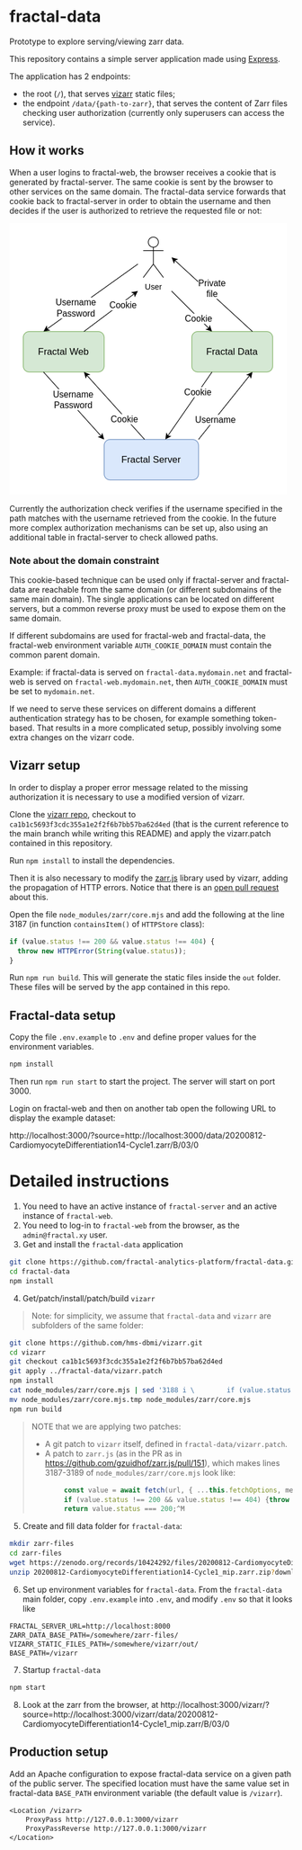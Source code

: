 # fractal-data

Prototype to explore serving/viewing zarr data.

This repository contains a simple server application made using [Express](https://expressjs.com/).

The application has 2 endpoints:

* the root (`/`), that serves [vizarr](https://github.com/hms-dbmi/vizarr) static files;
* the endpoint `/data/{path-to-zarr}`, that serves the content of Zarr files checking user authorization (currently only superusers can access the service).

## How it works

When a user logins to fractal-web, the browser receives a cookie that is generated by fractal-server. The same cookie is sent by the browser to other services on the same domain. The fractal-data service forwards that cookie back to fractal-server in order to obtain the username and then decides if the user is authorized to retrieve the requested file or not:

![Fractal Data cookie flow](./fractal-data-cookie-flow.png)

Currently the authorization check verifies if the username specified in the path matches with the username retrieved from the cookie. In the future more complex authorization mechanisms can be set up, also using an additional table in fractal-server to check allowed paths.

### Note about the domain constraint

This cookie-based technique can be used only if fractal-server and fractal-data are reachable from the same domain (or different subdomains of the same main domain). The single applications can be located on different servers, but a common reverse proxy must be used to expose them on the same domain.

If different subdomains are used for fractal-web and fractal-data, the fractal-web environment variable `AUTH_COOKIE_DOMAIN` must contain the common parent domain.

Example: if fractal-data is served on `fractal-data.mydomain.net` and fractal-web is served on `fractal-web.mydomain.net`, then `AUTH_COOKIE_DOMAIN` must be set to `mydomain.net`.

If we need to serve these services on different domains a different authentication strategy has to be chosen, for example something token-based. That results in a more complicated setup, possibly involving some extra changes on the vizarr code.

## Vizarr setup

In order to display a proper error message related to the missing authorization it is necessary to use a modified version of vizarr.

Clone the [vizarr repo](https://github.com/hms-dbmi/vizarr), checkout to `ca1b1c5693f3cdc355a1e2f2f6b7bb57ba62d4ed` (that is the current reference to the main branch while writing this README) and apply the vizarr.patch contained in this repository.

Run `npm install` to install the dependencies.

Then it is also necessary to modify the [zarr.js](https://github.com/gzuidhof/zarr.js) library used by vizarr, adding the propagation of HTTP errors. Notice that there is an [open pull request](https://github.com/gzuidhof/zarr.js/pull/151) about this.

Open the file `node_modules/zarr/core.mjs` and add the following at the line 3187 (in function `containsItem()` of `HTTPStore` class):

```javascript
if (value.status !== 200 && value.status !== 404) {
  throw new HTTPError(String(value.status));
}
```

Run `npm run build`. This will generate the static files inside the `out` folder. These files will be served by the app contained in this repo.

## Fractal-data setup

Copy the file `.env.example` to `.env` and define proper values for the environment variables.

```bash
npm install
```

Then run `npm run start` to start the project. The server will start on port 3000.

Login on fractal-web and then on another tab open the following URL to display the example dataset:

http://localhost:3000/?source=http://localhost:3000/data/20200812-CardiomyocyteDifferentiation14-Cycle1.zarr/B/03/0


# Detailed instructions

1. You need to have an active instance of `fractal-server` and an active instance of `fractal-web`.
2. You need to log-in to `fractal-web` from the browser, as the `admin@fractal.xy` user.
3. Get and install the `fractal-data` application

```bash
git clone https://github.com/fractal-analytics-platform/fractal-data.git
cd fractal-data
npm install
```

4. Get/patch/install/patch/build `vizarr`

> Note: for simplicity, we assume that `fractal-data` and `vizarr` are subfolders of the same folder:

```bash
git clone https://github.com/hms-dbmi/vizarr.git
cd vizarr
git checkout ca1b1c5693f3cdc355a1e2f2f6b7bb57ba62d4ed
git apply ../fractal-data/vizarr.patch
npm install
cat node_modules/zarr/core.mjs | sed '3188 i \        if (value.status !== 200 && value.status !== 404) {throw new HTTPError(String(value.status));}' > node_modules/zarr/core.mjs.tmp
mv node_modules/zarr/core.mjs.tmp node_modules/zarr/core.mjs
npm run build
```

> NOTE that we are applying two patches:
> * A git patch to `vizarr` itself, defined in `fractal-data/vizarr.patch`.
> * A patch to `zarr.js` (as in the PR as in https://github.com/gzuidhof/zarr.js/pull/151), which makes lines 3187-3189 of `node_modules/zarr/core.mjs` look like:
> ```js
>         const value = await fetch(url, { ...this.fetchOptions, method });^M
>         if (value.status !== 200 && value.status !== 404) {throw new HTTPError(String(value.status));}
>         return value.status === 200;^M
> ```

5. Create and fill data folder for `fractal-data`:

```bash
mkdir zarr-files
cd zarr-files
wget https://zenodo.org/records/10424292/files/20200812-CardiomyocyteDifferentiation14-Cycle1_mip.zarr.zip?download=1
unzip 20200812-CardiomyocyteDifferentiation14-Cycle1_mip.zarr.zip?download=1
```

6. Set up environment variables for `fractal-data`.
From the `fractal-data` main folder, copy `.env.example` into `.env`, and modify `.env` so that it looks like
```
FRACTAL_SERVER_URL=http://localhost:8000
ZARR_DATA_BASE_PATH=/somewhere/zarr-files/
VIZARR_STATIC_FILES_PATH=/somewhere/vizarr/out/
BASE_PATH=/vizarr
```

7. Startup `fractal-data`
```bash
npm start
```

8. Look at the zarr from the browser, at http://localhost:3000/vizarr/?source=http://localhost:3000/vizarr/data/20200812-CardiomyocyteDifferentiation14-Cycle1_mip.zarr/B/03/0

## Production setup

Add an Apache configuration to expose fractal-data service on a given path of the public server. The specified location must have the same value set in fractal-data `BASE_PATH` environment variable (the default value is `/vizarr`).

```
<Location /vizarr>
    ProxyPass http://127.0.0.1:3000/vizarr
    ProxyPassReverse http://127.0.0.1:3000/vizarr
</Location>
```
